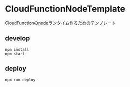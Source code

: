 # CloudFunctionNodeTemplate

CloudFunctionのnodeランタイム作るためのテンプレート


## develop

```
npm install
npm start
```

## deploy

```
npm run deploy
```